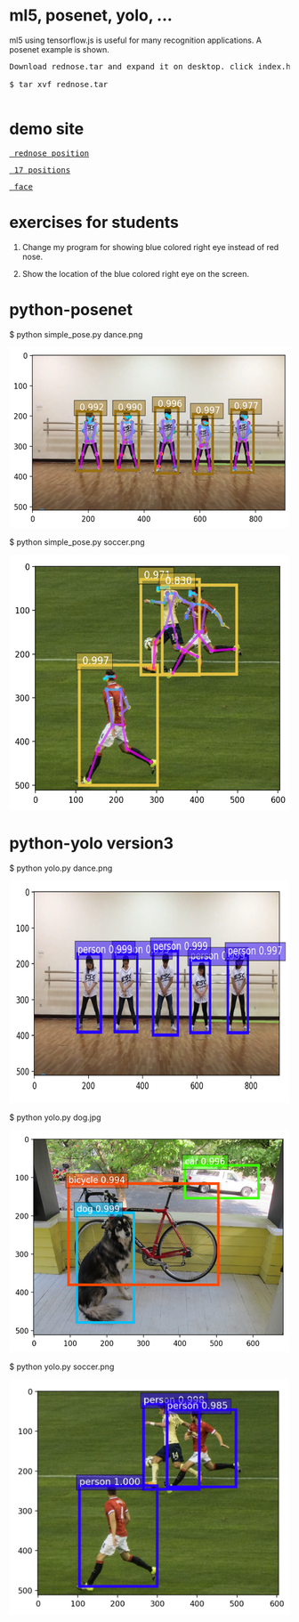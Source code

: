 # ml5, posenet, yolo, ...
ml5 using tensorflow.js is useful for many recognition applications. A posenet example is shown.
<pre>
Download rednose.tar and expand it on desktop. click index.html using firefox, chrome, or opera.

$ tar xvf rednose.tar

</pre>
# demo site

<pre>
<a href='https://gpu.dob.jp/nosePos/index.html'> rednose position</a>
</pre>

<pre>
<a href='https://storage.googleapis.com/tfjs-models/demos/posenet/camera.html'> 17 positions</a>
</pre>

<pre>
<a href='https://storage.googleapis.com/tfjs-models/demos/facemesh/index.html'> face</a>
</pre>

# exercises for students

1. Change my program for showing blue colored right eye instead of red nose.

2. Show the location of the blue colored right eye on the screen.


# python-posenet

$ python simple_pose.py dance.png 

<img src='result.png' height=325 width=574>

$ python simple_pose.py soccer.png

<img src='soccer_result.png' height=460 width=560>

# python-yolo version3

$ python yolo.py dance.png

<img src='yolo2.png' height=400 width=800>

$ python yolo.py dog.jpg

<img src='yolo1.png' height=400 width=600>

$ python yolo.py soccer.png

<img src='yolo3.png' heigh=400 width=600>

